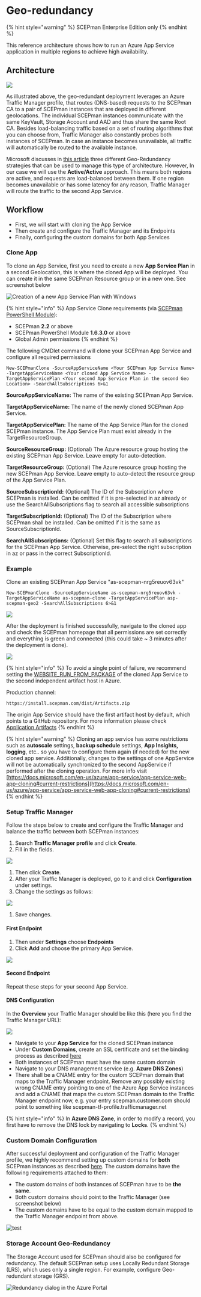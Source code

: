 # Geo-redundancy

{% hint style="warning" %}
SCEPman Enterprise Edition only
{% endhint %}

This reference architecture shows how to run an Azure App Service application in multiple regions to achieve high availability.

## Architecture

![](<../.gitbook/assets/2022-06-23 12\_32\_59-GeoRedundancy.png>)

As illustrated above, the geo-redundant deployment leverages an Azure Traffic Manager profile, that routes (DNS-based) requests to the SCEPman CA to a pair of SCEPman instances that are deployed in different geolocations. The individual SCEPman instances communicate with the same KeyVault, Storage Account and AAD and thus share the same Root CA. Besides load-balancing traffic based on a set of routing algorithms that you can choose from, Traffic Manager also constantly probes both instances of SCEPman. In case an instance becomes unavailable, all traffic will automatically be routed to the available instance.

Microsoft discusses in [this article](https://docs.microsoft.com/en-us/azure/architecture/reference-architectures/app-service-web-app/multi-region) three different Geo-Redundancy strategies that can be used to manage this type of architecture. However, In our case we will use the **Active/Active** approach. This means both regions are active, and requests are load-balanced between them. If one region becomes unavailable or has some latency for any reason, Traffic Manager will route the traffic to the second App Service.

## Workflow

* First, we will start with cloning the App Service
* Then create and configure the Traffic Manager and its Endpoints
* Finally, configuring the custom domains for both App Services

### Clone App

To clone an App Service, first you need to create a new **App Service Plan** in a second Geolocation, this is where the cloned App will be deployed. You can create it in the same SCEPman Resource group or in a new one. See screenshot below

![Creation of a new App Service Plan with Windows](<../.gitbook/assets/2022-06-15 13\_29\_57-Create App Service Plan.png>)

{% hint style="info" %}
App Service Clone requirements (via [SCEPman PowerShell Module](../scepman-configuration/post-installation-config.md#acquire-and-run-the-scepman-installation-powershell-module)):

* SCEPman **2.2** or above
* SCEPman PowerShell Module **1.6.3.0** or above
* Global Admin permissions
{% endhint %}

The following CMDlet command will clone your SCEPman App Service and configure all required permissions

```
New-SCEPmanClone -SourceAppServiceName <Your SCEPman App Service Name> -TargetAppServiceName <Your cloned App Service Name> -TargetAppServicePlan <Your second App Service Plan in the second Geo Location> -SearchAllSubscriptions 6>&1
```

**SourceAppServiceName:** The name of the existing SCEPman App Service.

**TargetAppServiceName:** The name of the newly cloned SCEPman App Service.

**TargetAppServicePlan:** The name of the App Service Plan for the cloned SCEPman instance. The App Service Plan must exist already in the TargetResourceGroup.

**SourceResourceGroup:** (Optional) The Azure resource group hosting the existing SCEPman App Service. Leave empty for auto-detection.

**TargetResourceGroup:** (Optional) The Azure resource group hosting the new SCEPman App Service. Leave empty to auto-detect the resource group of the App Service Plan.

**SourceSubscriptionId:** (Optional) The ID of the Subscription where SCEPman is installed. Can be omitted if it is pre-selected in az already or use the SearchAllSubscriptions flag to search all accessible subscriptions

**TargetSubscriptionId:** (Optional) The ID of the Subscription where SCEPman shall be installed. Can be omitted if it is the same as SourceSubscriptionId.

**SearchAllSubscriptions:** (Optional) Set this flag to search all subscriptions for the SCEPman App Service. Otherwise, pre-select the right subscription in az or pass in the correct SubscriptionId.

### **Example**

Clone an existing SCEPman App Service "as-scepman-nrg5reuov63vk"

```
New-SCEPmanClone -SourceAppServiceName as-scepman-nrg5reuov63vk -TargetAppServiceName as-scepman-clone -TargetAppServicePlan asp-scepman-geo2 -SearchAllSubscriptions 6>&1
```

![](<../.gitbook/assets/2022-06-15 14\_29\_28-SCEPmanCloneApp.png>)

After the deployment is finished successfully, navigate to the cloned app and check the SCEPman homepage that all permissions are set correctly and everything is green and connected (this could take \~ 3 minutes after the deployment is done).

![](<../.gitbook/assets/2022-06-21 10\_32\_37.png>)

{% hint style="info" %}
To avoid a single point of failure, we recommend setting the [WEBSITE\_RUN\_FROM\_PACKAGE](application-artifacts.md) of the cloned App Service to the second independent artifact host in Azure.

Production channel:

`https://install.scepman.com/dist/Artifacts.zip`

The origin App Service should have the first artifact host by default, which points to a GitHub repository. For more information please check [Application Artifacts](application-artifacts.md)
{% endhint %}

{% hint style="warning" %}
Cloning an app service has some restrictions such as **autoscale** settings, **backup schedule** settings, **App Insights, logging**, etc.. so you have to configure them again (if needed) for the new cloned app service. Additionally, changes to the settings of one AppService will not be automatically synchronized to the second AppService if performed after the cloning operation. For more info visit [https://docs.microsoft.com/en-us/azure/app-service/app-service-web-app-cloning#current-restrictions](https://docs.microsoft.com/en-us/azure/app-service/app-service-web-app-cloning#current-restrictions)
{% endhint %}

### Setup Traffic Manager

Follow the steps below to create and configure the Traffic Manager and balance the traffic between both SCEPman instances:

1. Search **Traffic Manager profile** and click **Create**.
2. Fill in the fields.

![](<../../.gitbook/assets/scepman-trafficmanager1 (15).png>)

1. Then click **Create**.
2. After your Traffic Manager is deployed, go to it and click **Configuration** under settings.
3. Change the settings as follows:

![](../.gitbook/assets/ReplaceTrafficManagerSS.png)

1. Save changes.

#### First Endpoint

1. Then under **Settings** choose **Endpoints**
2. Click **Add** and choose the primary App Service.

![](<../../.gitbook/assets/scepman-trafficmanager3 (1).png>)

#### Second Endpoint

Repeat these steps for your second App Service.

#### DNS Configuration

In the **Overview** your Traffic Manager should be like this (here you find the Traffic Manager URL):

![](<../../.gitbook/assets/scepman-trafficmanager4 (13).png>)

* Navigate to your **App Service** for the cloned SCEPman instance
* Under **Custom Domains**, create an SSL certificate and set the binding process as described [here](../scepman-configuration/optional/custom-domain.md#SSL-Binding)
* Both instances of SCEPman must have the same custom domain
* Navigate to your DNS management service (e.g. **Azure DNS Zones**)
* There shall be a CNAME entry for the custom SCEPman domain that maps to the Traffic Manager endpoint. Remove any possibly existing wrong CNAME entry pointing to one of the Azure App Service instances and add a CNAME that maps the custom SCEPman domain to the Traffic Manager endpoint now, e.g. your entry scepman.customer.com should point to something like scepman-tf-profile.trafficmanager.net

{% hint style="info" %}
In **Azure DNS Zone**, in order to modify a record, you first have to remove the DNS lock by navigating to **Locks**.
{% endhint %}

### Custom Domain Configuration

After successful deployment and configuration of the Traffic Manager profile, we highly recommend setting up custom domains for **both** SCEPman instances as described [here](../scepman-configuration/optional/custom-domain.md). The custom domains have the following requirements attached to them:

* The custom domains of both instances of SCEPman have to be **the same**.
* Both custom domains should point to the Traffic Manager (see screenshot below)
* The custom domains have to be equal to the custom domain mapped to the Traffic Manager endpoint from above.

![test](<../.gitbook/assets/2022-12-07 10\_35\_10-Add custom domain2.png>)

### Storage Account Geo-Redundancy

The Storage Account used for SCEPman should also be configured for redundancy. The default SCEPman setup uses Locally Redundant Storage (LRS), which uses only a single region. For example, configure Geo-redundant storage (GRS).

![Redundancy dialog in the Azure Portal](../.gitbook/assets/storage-account-redundancy.png)
